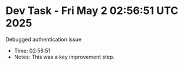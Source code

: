# Dev Task - Fri May  2 02:56:51 UTC 2025
Debugged authentication issue
- Time: 02:56:51
- Notes: This was a key improvement step.
